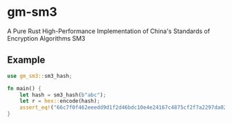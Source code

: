 # gm-sm3

A Pure Rust High-Performance Implementation of China's Standards of Encryption Algorithms SM3



## Example

```rust
use gm_sm3::sm3_hash;

fn main() {
    let hash = sm3_hash(b"abc");
    let r = hex::encode(hash);
    assert_eq!("66c7f0f462eeedd9d1f2d46bdc10e4e24167c4875cf2f7a2297da02b8f4ba8e0", r);
}

```
